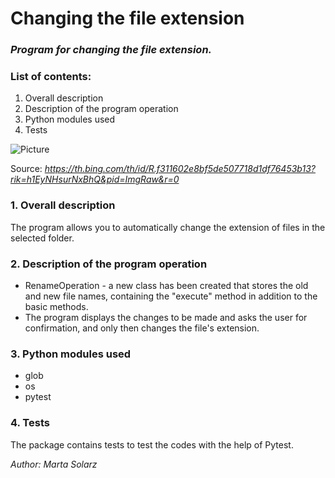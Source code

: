 # Changing the file extension #
### *Program for changing the file extension.* ###

### List of contents: ###
1. Overall description
2. Description of the program operation
3. Python modules used
4. Tests

![Picture](https://th.bing.com/th/id/R.f311602e8bf5de507718d1df76453b13?rik=h1EyNHsurNxBhQ&pid=ImgRaw&r=0)

Source: *https://th.bing.com/th/id/R.f311602e8bf5de507718d1df76453b13?rik=h1EyNHsurNxBhQ&pid=ImgRaw&r=0*

### 1. Overall description ###

The program allows you to automatically change the extension of files in the selected folder.

### 2. Description of the program operation ###

- RenameOperation - a new class has been created that stores the old and new file names, containing the "execute" method in addition to the basic methods.
- The program displays the changes to be made and asks the user for confirmation, and only then changes the file's extension.

### 3. Python modules used ###

- glob
- os
- pytest
 
### 4. Tests ###

The package contains tests to test the codes with the help of Pytest.

*Author: Marta Solarz*
